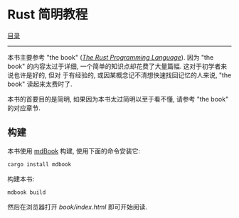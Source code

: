 # Rust 简明教程

[目录](src/SUMMARY.md)

---

本书主要参考 "the book" ([*The Rust Programming Language*](https://github.com/rust-lang/book.git)).
因为 "the book" 的内容太过于详细, 一个简单的知识点却花费了大量篇幅. 这对于初学者来说也许是好的, 但对
于有经验的, 或因某概念记不清想快速找回记忆的人来说, "the book" 读起来太费时了.

本书的首要目的是简明, 如果因为本书太过简明以至于看不懂, 请参考 "the book" 的对应章节.


## 构建

本书使用 [mdBook](https://github.com/rust-lang-nursery/mdBook) 构建, 使用下面的命令安装它:

```sh
cargo install mdbook
```

构建本书:

```sh
mdbook build
```

然后在浏览器打开 *book/index.html* 即可开始阅读.
